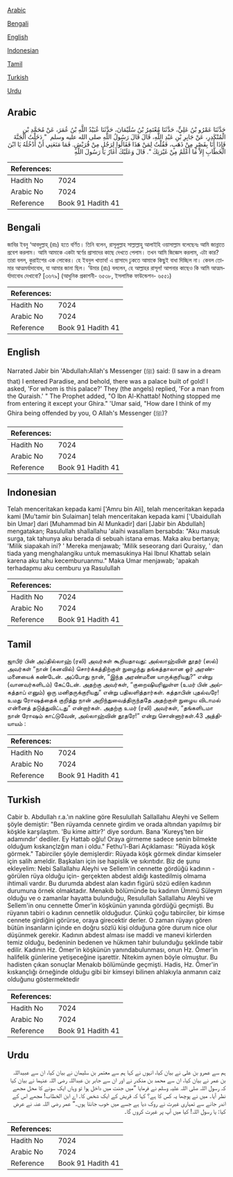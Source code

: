 [Arabic](#arabic)

[Bengali](#bengali)

[English](#english)

[Indonesian](#indonesian)

[Tamil](#tamil)

[Turkish](#turkish)

[Urdu](#urdu)

## Arabic


<div dir="rtl" lang="ar" style={{fontSize:'larger',backgroundColor:'#f8f9fa',padding:20}}>
حَدَّثَنَا عَمْرُو بْنُ عَلِيٍّ، حَدَّثَنَا مُعْتَمِرُ بْنُ سُلَيْمَانَ، حَدَّثَنَا عُبَيْدُ اللَّهِ بْنُ عُمَرَ، عَنْ مُحَمَّدِ بْنِ الْمُنْكَدِرِ، عَنْ جَابِرِ بْنِ عَبْدِ اللَّهِ، قَالَ قَالَ رَسُولُ اللَّهِ صلى الله عليه وسلم ‏ "‏ دَخَلْتُ الْجَنَّةَ فَإِذَا أَنَا بِقَصْرٍ مِنْ ذَهَبٍ، فَقُلْتُ لِمَنْ هَذَا فَقَالُوا لِرَجُلٍ مِنْ قُرَيْشٍ‏.‏ فَمَا مَنَعَنِي أَنْ أَدْخُلَهُ يَا ابْنَ الْخَطَّابِ إِلاَّ مَا أَعْلَمُ مِنْ غَيْرَتِكَ ‏"‏‏.‏ قَالَ وَعَلَيْكَ أَغَارُ يَا رَسُولَ اللَّهِ
</div>
<div style={{backgroundColor:'#f8f9fa',padding:20, marginBottom: 10}}><table> <thead> <tr> <th>References:</th> <th></th> </tr> </thead> <tbody><tr><td>Hadith No</td><td>7024</td></tr><tr><td>Arabic No</td><td>7024</td></tr><tr><td>Reference</td><td>Book 91 Hadith 41</td></tr></tbody></table></div>

## Bengali


<div dir="ltr" lang="bn" style={{fontSize:'larger',backgroundColor:'#f8f9fa',padding:20}}>
জাবির ইবনু ‘আবদুল্লাহ্ (রাঃ) হতে বর্ণিত। তিনি বলেন, রাসূলুল্লাহ সাল্লাল্লাহু আলাইহি ওয়াসাল্লাম বলেছেনঃ আমি জান্নাতে প্রবেশ করলাম। আমি আমাকে একটা স্বর্ণের প্রাসাদের কাছে দেখতে পেলাম। তখন আমি জিজ্ঞেস করলাম, এটা কার? তারা বলল, কুরাইশের এক লোকের। হে ইবনুল খাত্তাব! এ প্রাসাদে ঢুকতে আমাকে কিছুই বাধা দিচ্ছিল না। কেবল তোমার আত্মমর্যাদাবোধ, যা আমার জানা ছিল। ‘উমার (রাঃ) বললেন, হে আল্লাহর রাসূল! আপনার কাছেও কি আমি আত্মমর্যাদাবোধ দেখাবো? [৩৬৭৯] (আধুনিক প্রকাশনী- ৬৫৩৮, ইসলামিক ফাউন্ডেশন- ৬৫৫১)
</div>
<div style={{backgroundColor:'#f8f9fa',padding:20, marginBottom: 10}}><table> <thead> <tr> <th>References:</th> <th></th> </tr> </thead> <tbody><tr><td>Hadith No</td><td>7024</td></tr><tr><td>Arabic No</td><td>7024</td></tr><tr><td>Reference</td><td>Book 91 Hadith 41</td></tr></tbody></table></div>

## English


<div dir="ltr" lang="en" style={{fontSize:'larger',backgroundColor:'#f8f9fa',padding:20}}>
Narrated Jabir bin 'Abdullah:Allah's Messenger (ﷺ) said: (I saw in a dream that) I entered Paradise, and behold, there was a palace built of gold! I asked, 'For whom is this palace?' They (the angels) replied, 'For a man from the Quraish.' " The Prophet added, "O Ibn Al-Khattab! Nothing stopped me from entering it except your Ghira." 'Umar said, "How dare I think of my Ghira being offended by you, O Allah's Messenger (ﷺ)?
</div>
<div style={{backgroundColor:'#f8f9fa',padding:20, marginBottom: 10}}><table> <thead> <tr> <th>References:</th> <th></th> </tr> </thead> <tbody><tr><td>Hadith No</td><td>7024</td></tr><tr><td>Arabic No</td><td>7024</td></tr><tr><td>Reference</td><td>Book 91 Hadith 41</td></tr></tbody></table></div>

## Indonesian


<div dir="ltr" lang="id" style={{fontSize:'larger',backgroundColor:'#f8f9fa',padding:20}}>
Telah menceritakan kepada kami ['Amru bin Ali], telah menceritakan kepada kami [Mu'tamir bin Sulaiman] telah menceritakan kepada kami ['Ubaidullah bin Umar] dari [Muhammad bin Al Munkadir] dari [Jabir bin Abdullah] mengatakan; Rasulullah shallallahu 'alaihi wasallam bersabda: "Aku masuk surga, tak tahunya aku berada di sebuah istana emas. Maka aku bertanya; 'Milik siapakah ini? ' Mereka menjawab; 'Milik seseorang dari Quraisy, ' dan tiada yang menghalangiku untuk memasukinya Hai Ibnul Khattab selain karena aku tahu kecemburuanmu." Maka Umar menjawab; 'apakah terhadapmu aku cemburu ya Rasulullah
</div>
<div style={{backgroundColor:'#f8f9fa',padding:20, marginBottom: 10}}><table> <thead> <tr> <th>References:</th> <th></th> </tr> </thead> <tbody><tr><td>Hadith No</td><td>7024</td></tr><tr><td>Arabic No</td><td>7024</td></tr><tr><td>Reference</td><td>Book 91 Hadith 41</td></tr></tbody></table></div>

## Tamil


<div dir="ltr" lang="ta" style={{fontSize:'larger',backgroundColor:'#f8f9fa',padding:20}}>
ஜாபிர் பின் அப்தில்லாஹ் (ரலி) அவர்கள் கூறியதாவது: அல்லாஹ்வின் தூதர் (ஸல்) அவர்கள் “நான் (கனவில்) சொர்க்கத்திற்குள் நுழைந்து தங்கத்தாலான ஓர் அரண்மனையைக் கண்டேன். அப்போது நான், “இந்த அரண்மனை யாருக்குரியது?” என்று (வானவர்களிடம்) கேட்டேன். அதற்கு அவர்கள், “குறைஷியரிலுள்ள (உமர் பின் அல்கத்தாப் எனும்) ஒரு மனிதருக்குரியது” என்று பதிலளித்தார்கள். கத்தாபின் புதல்வரே! உமது ரோஷத்தைக் குறித்து நான் அறிந்துவைத்திருந்ததே அதற்குள் நுழைய விடாமல் என்னைத் தடுத்துவிட்டது” என்றார்கள். அதற்கு உமர் (ரலி) அவர்கள், “தங்களிடமா நான் ரோஷம் காட்டுவேன், அல்லாஹ்வின் தூதரே!” என்று சொன்னார்கள்.43 அத்தியாயம் :
</div>
<div style={{backgroundColor:'#f8f9fa',padding:20, marginBottom: 10}}><table> <thead> <tr> <th>References:</th> <th></th> </tr> </thead> <tbody><tr><td>Hadith No</td><td>7024</td></tr><tr><td>Arabic No</td><td>7024</td></tr><tr><td>Reference</td><td>Book 91 Hadith 41</td></tr></tbody></table></div>

## Turkish


<div dir="ltr" lang="tr" style={{fontSize:'larger',backgroundColor:'#f8f9fa',padding:20}}>
Cabir b. Abdullah r.a.'ın nakline göre Resulullah Sallallahu Aleyhi ve Sellem şöyle demiştir: "Ben rüyamda cennete girdim ve orada altından yapılmış bir köşkle karşılaştım. 'Bu kime aittir?' diye sordum. Bana 'Kureyş'ten bir adamındır' dediler. Ey Hattab oğlu! Oraya girmeme sadece senin bilmekte olduğum kıskançlzğın man i oldu." Fethu'l-Bari Açıklaması: "Rüyada köşk görmek." Tabirciler şöyle demişlerdir: Rüyada köşk görmek dindar kimseler için salih ameldir. Başkaları için ise hapislik ve sıkıntıdır. Biz de şunu ekleyelim: Nebi Sallallahu Aleyhi ve Sellem'in cennette gördüğü kadının -görülen rüya olduğu için- gerçekten abdest aldığı kastedilmiş olmama ihtimali vardır. Bu durumda abdest alan kadın figürü sözü edilen kadının durumuna örnek olmaktadır. Menakıb bölümünde bu kadının Ümmü Süleym olduğu ve o zamanlar hayatta bulunduğu, Resulullah Sallallahu Aleyhi ve Sellem'in onu cennette Ömer'in köşkünün yanında gördüğü geçmişti. Bu rüyanın tabiri o kadının cennetlik olduğudur. Çünkü çoğu tabirciler, bir kimse cennete girdiğini görürse, oraya girecektir derler. O zaman rüyayı gören bütün insanların içinde en doğru sözlü kişi olduğuna göre durum nice olur düşünmek gerekir. Kadının abdest alması ise maddi ve manevi kirlerden temiz olduğu, bedeninin bedenen ve hükmen tahir bulunduğu şeklinde tabir edilir. Kadının Hz. Ömer'in köşkünün yanındabulunması, onun Hz. Ömer'in halifelik günlerine yetişeceğine işarettir. Nitekim aynen böyle olmuştur. Bu hadisten çıkan sonuçlar Menakıb bölümünde geçmişti. Hadis, Hz. Ömer'in kıskançlığı örneğinde olduğu gibi bir kimseyi bilinen ahlakıyla anmanın caiz olduğunu göstermektedir
</div>
<div style={{backgroundColor:'#f8f9fa',padding:20, marginBottom: 10}}><table> <thead> <tr> <th>References:</th> <th></th> </tr> </thead> <tbody><tr><td>Hadith No</td><td>7024</td></tr><tr><td>Arabic No</td><td>7024</td></tr><tr><td>Reference</td><td>Book 91 Hadith 41</td></tr></tbody></table></div>

## Urdu


<div dir="rtl" lang="ur" style={{fontSize:'larger',backgroundColor:'#f8f9fa',padding:20}}>
ہم سے عمرو بن علی نے بیان کیا، انہوں نے کہا ہم سے معتمر بن سلیمان نے بیان کیا، ان سے عبیداللہ بن عمر نے بیان کیا، ان سے محمد بن منکدر نے اور ان سے جابر بن عبداللہ رضی اللہ عنہما نے بیان کیا کہ رسول اللہ صلی اللہ علیہ وسلم نے فرمایا ”میں جنت میں داخل ہوا تو وہاں ایک سونے کا محل مجھے نظر آیا۔ میں نے پوچھا یہ کس کا ہے؟ کہا کہ قریش کے ایک شخص کا۔ اے ابن الخطاب! مجھے اس کے اندر جانے سے تمہاری غیرت نے روک دیا ہے جسے میں خوب جانتا ہوں۔“ عمر رضی اللہ عنہ نے عرض کیا: یا رسول اللہ! کیا میں آپ پر غیرت کروں گا۔
</div>
<div style={{backgroundColor:'#f8f9fa',padding:20, marginBottom: 10}}><table> <thead> <tr> <th>References:</th> <th></th> </tr> </thead> <tbody><tr><td>Hadith No</td><td>7024</td></tr><tr><td>Arabic No</td><td>7024</td></tr><tr><td>Reference</td><td>Book 91 Hadith 41</td></tr></tbody></table></div>